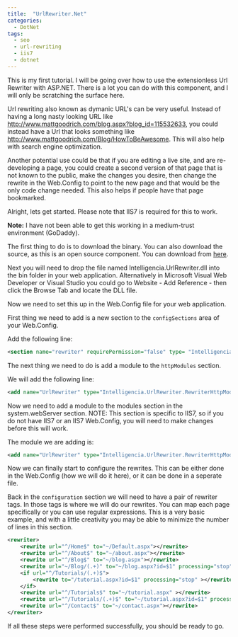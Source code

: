 ```yaml
---
title:  "UrlRewriter.Net"
categories: 
  - DotNet
tags:
  - seo
  - url-rewriting
  - iis7
  - dotnet
---
```


This is my first tutorial. I will be going over how to use the extensionless Url Rewriter with ASP.NET. There is a lot you can do with this component, and I will only be scratching the surface here.

Url rewriting also known as dymanic URL's can be very useful. Instead of having a long nasty looking URL like http://www.mattgoodrich.com/blog.aspx?blog_id=115532633, you could instead have a Url that looks something like http://www.mattgoodrich.com/Blog/HowToBeAwesome. This will also help with search engine optimization.

Another potential use could be that if you are editing a live site, and are re-developing a page, you could create a second version of that page that is not known to the public, make the changes you desire, then change the rewrite in the Web.Config to point to the new page and that would be the only code change needed. This also helps if people have that page bookmarked.

Alright, lets get started. Please note that IIS7 is required for this to work.

**Note:** I have not been able to get this working in a medium-trust environment (GoDaddy).

The first thing to do is to download the binary. You can also download the source, as this is an open source component. You can download from <a href="http://urlrewriter.net/index.php/download">here</a>.

Next you will need to drop the file named Intelligencia.UrlRewriter.dll into the bin folder in your web application. Alternatively in Microsoft Visual Web Developer or Visual Studio you could go to Website - Add Reference - then click the Browse Tab and locate the DLL file.

Now we need to set this up in the Web.Config file for your web application.

First thing we need to add is a new section to the `configSections` area of your Web.Config.

Add the following line:

```xml
<section name="rewriter" requirePermission="false" type= "Intelligencia.UrlRewriter.Configuration.RewriterConfigurationSectionHandler, Intelligencia.UrlRewriter" />
```

The next thing we need to do is add a module to the `httpModules` section.

We will add the following line:
```xml
<add name="UrlRewriter" type="Intelligencia.UrlRewriter.RewriterHttpModule, Intelligencia.UrlRewriter" />
```

Now we need to add a module to the modules section in the system.webServer section. NOTE: This section is specific to IIS7, so if you do not have IIS7 or an IIS7 Web.Config, you will need to make changes before this will work.

The module we are adding is:
```xml
<add name="UrlRewriter" type="Intelligencia.UrlRewriter.RewriterHttpModule" />
```

Now we can finally start to configure the rewrites. This can be either done in the Web.Config (how we will do it here), or it can be done in a seperate file.

Back in the `configuration` section we will need to have a pair of rewriter tags. In those tags is where we will do our rewrites. You can map each page specifically or you can use regular expressions. This is a very basic example, and with a little creativity you may be able to minimize the number of lines in this section.
```xml
<rewriter>
	<rewrite url="^/Home$" to="~/Default.aspx"></rewrite>
	<rewrite url="^/About$" to="~/about.aspx"></rewrite>
	<rewrite url="^/Blog$" to="~/blog.aspx"></rewrite>
	<rewrite url="~/Blog/(.+)" to="~/blog.aspx?id=$1" processing="stop"></rewrite>
	<if url="^/Tutorials/(.+)$">
		<rewrite to="/tutorial.aspx?id=$1" processing="stop" ></rewrite>
	</if>
	<rewrite url="^/Tutorials$" to="~/tutorial.aspx" ></rewrite>
	<rewrite url="^/Tutorials/(.+)$" to="~/tutorial.aspx?id=$1" processing="stop"></rewrite>
	<rewrite url="^/Contact$" to="~/contact.aspx"></rewrite>
</rewriter>
```

If all these steps were performed successfully, you should be ready to go.
